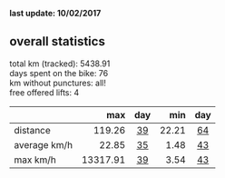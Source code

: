 **last update: 10/02/2017**

## overall statistics

total km (tracked): 5438.91  
days spent on the bike: 76  
km without punctures: all!  
free offered lifts: 4

|  | max | day | min | day |  
| --- |---:| :---:| ---:| :---:|   
| distance | 119.26 | [39](http://www.latinamerica.bike/track/d39en) |22.21|[64](http://www.latinamerica.bike/track/d64en) |
| average km/h | 22.85|[35](http://www.latinamerica.bike/track/d35en) |1.48|[43](http://www.latinamerica.bike/track/d43en) |
| max km/h  | 13317.91|[39](http://www.latinamerica.bike/track/d39en) |3.54|[43](http://www.latinamerica.bike/track/d43en) |
